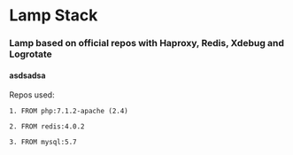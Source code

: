 # Lamp Stack

### Lamp based on official repos with Haproxy, Redis, Xdebug and Logrotate 

#### asdsadsa

Repos used:

    1. FROM php:7.1.2-apache (2.4)
    
    2. FROM redis:4.0.2
    
    3. FROM mysql:5.7

